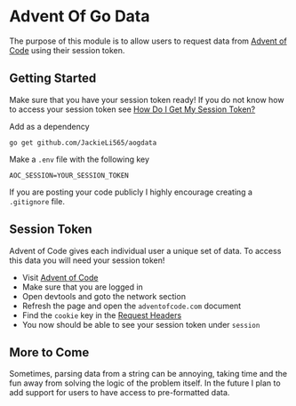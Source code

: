 # Advent Of Go Data

The purpose of this module is to allow users to request data from [Advent of Code]() using their session token.

## Getting Started

Make sure that you have your session token ready! If you do not know how to access your session token see [How Do I Get My Session Token?](#session-token)

Add as a dependency

```
go get github.com/JackieLi565/aogdata
```

Make a `.env` file with the following key

```env
AOC_SESSION=YOUR_SESSION_TOKEN
```

If you are posting your code publicly I highly encourage creating a `.gitignore` file.

## Session Token

Advent of Code gives each individual user a unique set of data. To access this data you will need your session token!

- Visit [Advent of Code](https://adventofcode.com/)
- Make sure that you are logged in
- Open devtools and goto the network section
- Refresh the page and open the `adventofcode.com` document
- Find the `cookie` key in the [Request Headers](https://developer.mozilla.org/en-US/docs/Glossary/Request_header)
- You now should be able to see your session token under `session`

## More to Come

Sometimes, parsing data from a string can be annoying, taking time and the fun away from solving the logic of the problem itself. In the future I plan to add support for users to have access to pre-formatted data.
